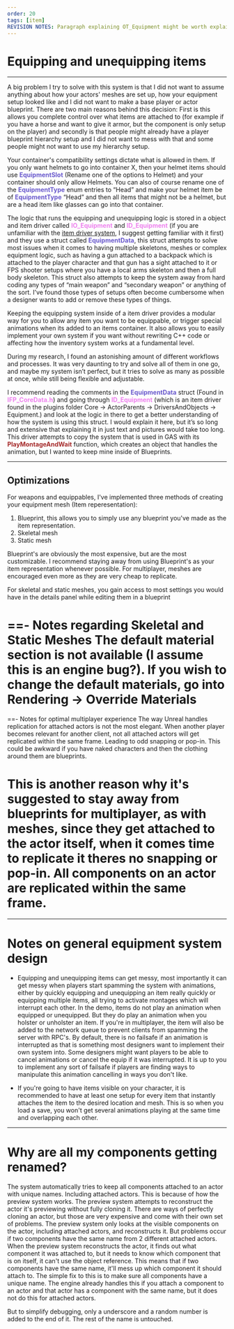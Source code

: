 ```yaml
---
order: 20
tags: [item]
REVISION NOTES: Paragraph explaining OT_Equipment might be worth explaining in here now because we have the HTML blueprint graphs.
---
```


# Equipping and unequipping items

---
A big problem I try to solve with this system is that I did not want to assume anything about how your actors' meshes are set up, how your equipment setup looked like and I did not want to make a base player or actor blueprint.
There are two main reasons behind this decision: 
First is this allows you complete control over what items are attached to (for example if you have a horse and want to give it armor, but the component is only setup on the player) and secondly is that people might already have a player blueprint hierarchy setup and I did not want to mess with that and some people might not want to use my hierarchy setup.

Your container's compatibility settings dictate what is allowed in them. If you only want helmets to go into container X, then your helmet items should use <span style="color:slateblue">**EquipmentSlot**</span> (Rename one of the options to Helmet) and your container should only allow Helmets. You can also of course rename one of the <span style="color:slateblue">**EquipmentType**</span> enum entries to “Head” and make your helmet item be of <span style="color:slateblue">**EquipmentType**</span> “Head” and then all items that might not be a helmet, but are a head item like glasses can go into that container.

The logic that runs the equipping and unequipping logic is stored in a object and item driver called <span style="color:violet">**IO_Equipment**</span> and <span style="color:violet">**ID_Equipment**</span> (if you are unfamiliar with the [item driver system](https://inventoryframework.github.io/classes-and-settings/o_itemobjectandac_itemdriver/), I suggest getting familiar with it first) and they use a struct called <span style="color:slateblue">**EquipmentData**</span>, this struct attempts to solve most issues when it comes to having multiple skeletons, meshes or complex equipment logic, such as having a gun attached to a backpack which is attached to the player character and that gun has a sight attached to it or FPS shooter setups where you have a local arms skeleton and then a full body skeleton. This struct also attempts to keep the system away from hard coding any types of “main weapon” and “secondary weapon” or anything of the sort. I’ve found those types of setups  often become cumbersome when a designer wants to add or remove these types of things.

Keeping the equipping system inside of a item driver provides a modular way for you to allow any item you want to be equippable, or trigger special animations when its added to an items container. It also allows you to easily implement your own system if you want without rewriting C++ code or affecting how the inventory system works at a fundamental level.

During my research, I found an astonishing amount of different workflows and processes. It was very daunting to try and solve all of them in one go, and maybe my system isn’t perfect, but it tries to solve as many as possible at once, while still being flexible and adjustable.

I recommend reading the comments in the <span style="color:slateblue">**EquipmentData**</span> struct (Found in <span style="color:violet">**IFP_CoreData.h**</span>) and going through <span style="color:violet">**ID_Equipment**</span> (which is an item driver found in the plugins folder Core -> ActorParents -> DriversAndObjects -> Equipment.) and look at the logic in there to get a better understanding of how the system is using this struct. I would explain it here, but it’s so long and extensive that explaining it in just text and pictures would take too long.
This driver attempts to copy the system that is used in GAS with its <span style="color:brown">**PlayMontageAndWait**</span> function, which creates an object that handles the animation, but I wanted to keep mine inside of Blueprints.

---
## Optimizations
For weapons and equippables, I've implemented three methods of creating your equipment mesh (Item reperesentation):
1. Blueprint, this allows you to simply use any blueprint you've made as the item representation.
2. Skeletal mesh
3. Static mesh

Blueprint's are obviously the most expensive, but are the most customizable. I recommend staying away from using Blueprint's as your item representation whenever possible. For multiplayer, meshes are encouraged even more as they are very cheap to replicate.

For skeletal and static meshes, you gain access to most settings you would have in the details panel while editing them in a blueprint

==- Notes regarding Skeletal and Static Meshes
The default material section is not available (I assume this is an engine bug?). If you wish to change the default materials, go into Rendering -> Override Materials
===

==- Notes for optimal multiplayer experience
The way Unreal handles replication for attached actors is not the most elegant. When another player becomes relevant for another client, not all attached actors will get replicated within the same frame. Leading to odd snapping or pop-in. This could be awkward if you have naked characters and then the clothing around them are blueprints.

This is another reason why it's suggested to stay away from blueprints for multiplayer, as with meshes, since they get attached to the actor itself, when it comes time to replicate it theres no snapping or pop-in. All components on an actor are replicated within the same frame.
===

---
# Notes on general equipment system design
- Equipping and unequipping items can get messy, most importantly it can get messy when players start spamming the system with animations, either by quickly equipping and unequipping an item really quickly or equipping multiple items, all trying to activate montages which will interrupt each other.
In the demo, items do not play an animation when equipped or unequipped. But they do play an animation when you holster or unholster an item. If you're in multiplayer, the item will also be added to the network queue to prevent clients from spamming the server with RPC's.
By default, there is no failsafe if an animation is interrupted as that is something most designers want to implement their own system into. Some designers might want players to be able to cancel animations or cancel the equip if it was interrupted. It is up to you to implement any sort of failsafe if players are finding ways to manipulate this animation cancelling in ways you don't like.

- If you're going to have items visible on your character, it is recommended to have at least one setup for every item that instantly attaches the item to the desired location and mesh. This is so when you load a save, you won't get several animations playing at the same time and overlapping each other.

---
# Why are all my components getting renamed?
The system automatically tries to keep all components attached to an actor with unique names. Including attached actors. This is because of how the  preview system works. The preview system attempts to reconstruct the actor it's previewing without fully cloning it. There are ways of perfectly cloning an actor, but those are very expensive and come with their own set of problems. The preview system only looks at the visible components on the actor, including attached actors, and reconstructs it. But problems occur if two components have the same name from 2 different attached actors.
When the preview system reconstructs the actor, it finds out what component it was attached to, but it needs to know which component that is on itself, it can't use the object reference. This means that if two components have the same name, it'll mess up which component it should attach to. The simple fix to this is to make sure all components have a unique name. The engine already handles this if you attach a component to an actor and that actor has a component with the same name, but it does not do this for attached actors.

But to simplify debugging, only a underscore and a random number is added to the end of it. The  rest of the name is untouched.